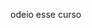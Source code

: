 odeio esse curso
<!---
Vikytorie/Vikytorie is a ✨ special ✨ repository because its `README.md` (this file) appears on your GitHub profile.
You can click the Preview link to take a look at your changes.
--->
